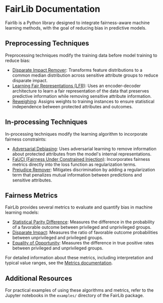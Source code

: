 # FairLib Documentation

Fairlib is a Python library designed to integrate fairness-aware machine learning methods, with the goal of reducing bias in predictive models. 

## Preprocessing Techniques

Preprocessing techniques modify the training data before model training to reduce bias:

- [Disparate Impact Remover](preprocessing/disparate_impact_remover.md): Transforms feature distributions to a common median distribution across sensitive attribute groups to reduce disparate impact.
- [Learning Fair Representations (LFR)](preprocessing/learning_fair_representations.md): Uses an encoder-decoder architecture to learn a fair representation of the data that preserves predictive information while removing sensitive attribute information.
- [Reweighing](preprocessing/reweighing.md): Assigns weights to training instances to ensure statistical independence between protected attributes and outcomes.

## In-processing Techniques

In-processing techniques modify the learning algorithm to incorporate fairness constraints:

- [Adversarial Debiasing](inprocessing/adversarial_debiasing.md): Uses adversarial learning to remove information about protected attributes from the model's internal representations.
- [FaUCI (Fairness Under Constrained Injection)](inprocessing/fauci.md): Incorporates fairness metrics directly into the loss function as regularization terms.
- [Prejudice Remover](inprocessing/prejudice_remover.md): Mitigates discrimination by adding a regularization term that penalizes mutual information between predictions and sensitive attributes.


## Fairness Metrics

FairLib provides several metrics to evaluate and quantify bias in machine learning models:

- [Statistical Parity Difference](metrics.md#statistical-parity-difference-spd): Measures the difference in the probability of a favorable outcome between privileged and unprivileged groups.
- [Disparate Impact](metrics.md#disparate-impact-di): Measures the ratio of favorable outcome probabilities between unprivileged and privileged groups.
- [Equality of Opportunity](metrics.md#equality-of-opportunity-eoo): Measures the difference in true positive rates between privileged and unprivileged groups.

For detailed information about these metrics, including interpretation and typical value ranges, see the [Metrics documentation](metrics.md).

## Additional Resources

For practical examples of using these algorithms and metrics, refer to the Jupyter notebooks in the `examples/` directory of the FairLib package.